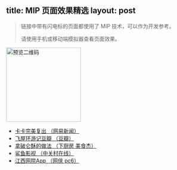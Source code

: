 title: MIP 页面效果精选
layout: post
---


> 链接中带有闪电标的页面都使用了 MIP 技术，可以作为开发参考。
>
> 请使用手机或移动端模拟器查看页面效果。


<img src="/static/img/demopage_5a0d649.png" alt="预览二维码" width="200" height="200">

- [卡卡完美复出 （网易新闻）](https://m.baidu.com/s?word=%E5%8D%A1%E5%8D%A1%E5%AE%8C%E7%BE%8E%E5%A4%8D%E5%87%BA)
- [飞屋环游记豆瓣 （豆瓣）](https://m.baidu.com/s?word=%E9%A3%9E%E5%B1%8B%E7%8E%AF%E6%B8%B8%E8%AE%B0%20%E8%B1%86%E7%93%A3)
- [拿破仑酥的做法 （下厨房 美食杰）](https://m.baidu.com/s?word=%E6%8B%BF%E7%A0%B4%E4%BB%91%E9%85%A5%E7%9A%84%E5%81%9A%E6%B3%95)
- [鲨鱼影视 （中关村在线）](https://m.baidu.com/s?word=%E9%B2%A8%E9%B1%BC%E5%BD%B1%E8%A7%86%E5%85%8D%E8%B4%B9%E4%B8%8B%E8%BD%BD%20zol)
- [江西网院App （网侠 pc6）](https://m.baidu.com/s?word=%E6%B1%9F%E8%A5%BF%E7%BD%91%E9%99%A2App)
